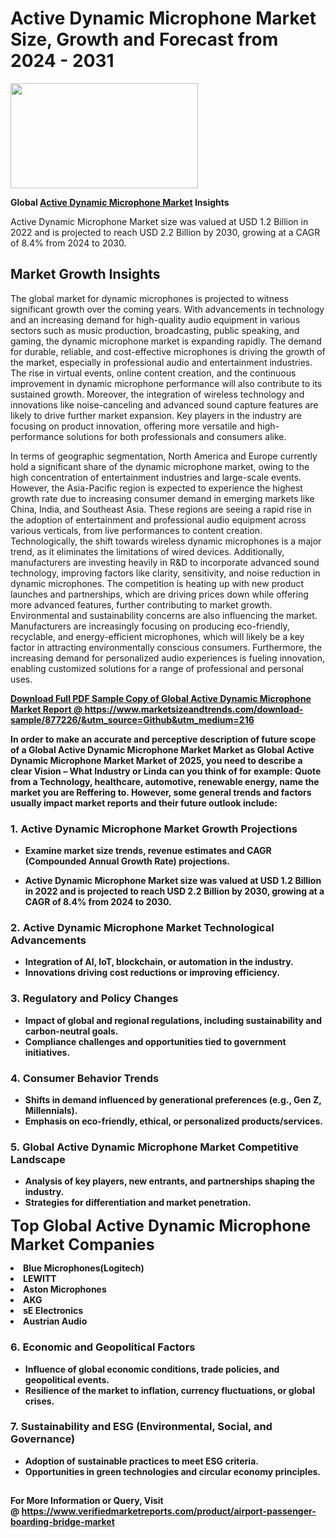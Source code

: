 <H1>Active Dynamic Microphone Market Size, Growth and Forecast from 2024 - 2031</H1><img class="aligncenter size-medium wp-image-584254" src="https://thirdeyenews.in/wp-content/uploads/2024/09/Global-Market-Research-300x168.jpeg" alt="" width="300" height="168" /><p><strong>Global&nbsp;<a href="https://www.marketsizeandtrends.com/download-sample/877226/&amp;utm_source=Github&utm_medium=216">Active Dynamic Microphone Market</a> Insights</strong></p><p>Active Dynamic Microphone Market size was valued at USD 1.2 Billion in 2022 and is projected to reach USD 2.2 Billion by 2030, growing at a CAGR of 8.4% from 2024 to 2030.</p><p><h2>Market Growth Insights</h2> <p>The global market for dynamic microphones is projected to witness significant growth over the coming years. With advancements in technology and an increasing demand for high-quality audio equipment in various sectors such as music production, broadcasting, public speaking, and gaming, the dynamic microphone market is expanding rapidly. The demand for durable, reliable, and cost-effective microphones is driving the growth of the market, especially in professional audio and entertainment industries. The rise in virtual events, online content creation, and the continuous improvement in dynamic microphone performance will also contribute to its sustained growth. Moreover, the integration of wireless technology and innovations like noise-canceling and advanced sound capture features are likely to drive further market expansion. Key players in the industry are focusing on product innovation, offering more versatile and high-performance solutions for both professionals and consumers alike.</p> <p><strong><a href="#"></a></strong></p> <p>In terms of geographic segmentation, North America and Europe currently hold a significant share of the dynamic microphone market, owing to the high concentration of entertainment industries and large-scale events. However, the Asia-Pacific region is expected to experience the highest growth rate due to increasing consumer demand in emerging markets like China, India, and Southeast Asia. These regions are seeing a rapid rise in the adoption of entertainment and professional audio equipment across various verticals, from live performances to content creation. Technologically, the shift towards wireless dynamic microphones is a major trend, as it eliminates the limitations of wired devices. Additionally, manufacturers are investing heavily in R&D to incorporate advanced sound technology, improving factors like clarity, sensitivity, and noise reduction in dynamic microphones. The competition is heating up with new product launches and partnerships, which are driving prices down while offering more advanced features, further contributing to market growth. Environmental and sustainability concerns are also influencing the market. Manufacturers are increasingly focusing on producing eco-friendly, recyclable, and energy-efficient microphones, which will likely be a key factor in attracting environmentally conscious consumers. Furthermore, the increasing demand for personalized audio experiences is fueling innovation, enabling customized solutions for a range of professional and personal uses.</p> <p><strong><a href="#"></p><p><span class=""><strong>Download Full PDF Sample Copy of Global Active Dynamic Microphone Market Report</strong> @ <a href="https://www.marketsizeandtrends.com/download-sample/877226/&amp;utm_source=Github&utm_medium=216" target="_blank">https://www.marketsizeandtrends.com/download-sample/877226/&amp;utm_source=Github&utm_medium=216</a></span></p><p>In order to make an accurate and perceptive description of future scope of a Global&nbsp;Active Dynamic Microphone Market Market as Global&nbsp;Active Dynamic Microphone Market Market of 2025, you need to describe a clear Vision &ndash; What Industry or Linda can you think of for example: Quote from a Technology, healthcare, automotive, renewable energy, name the market you are Reffering to. However, some general trends and factors usually impact market reports and their future outlook include:</p><h3>1.&nbsp;<strong>Active Dynamic Microphone Market Growth Projections</strong></h3><ul><li>Examine market size trends, revenue estimates and CAGR (Compounded Annual Growth Rate) projections.</li><li><p>Active Dynamic Microphone Market size was valued at USD 1.2 Billion in 2022 and is projected to reach USD 2.2 Billion by 2030, growing at a CAGR of 8.4% from 2024 to 2030.</p></li></ul><h3>2.&nbsp;<strong>Active Dynamic Microphone Market Technological Advancements</strong></h3><ul><li>Integration of AI, IoT, blockchain, or automation in the industry.</li><li>Innovations driving cost reductions or improving efficiency.</li></ul><h3>3.&nbsp;<strong>Regulatory and Policy Changes</strong></h3><ul><li>Impact of global and regional regulations, including sustainability and carbon-neutral goals.</li><li>Compliance challenges and opportunities tied to government initiatives.</li></ul><h3>4.&nbsp;<strong>Consumer Behavior Trends</strong></h3><ul><li>Shifts in demand influenced by generational preferences (e.g., Gen Z, Millennials).</li><li>Emphasis on eco-friendly, ethical, or personalized products/services.</li></ul><h3>5.&nbsp;<strong>Global Active Dynamic Microphone Market Competitive Landscape</strong></h3><ul><li>Analysis of key players, new entrants, and partnerships shaping the industry.</li><li>Strategies for differentiation and market penetration.</li></ul><p data-pm-slice="1 1 []"><span style="color: inherit; font-family: inherit; font-size: 25px;">Top Global Active Dynamic Microphone Market Companies</span></p><div class="" data-test-id=""><p><li>Blue Microphones(Logitech)</li><li> LEWITT</li><li> Aston Microphones</li><li> AKG</li><li> sE Electronics</li><li> Austrian Audio</li></p></div><h3>6.&nbsp;<strong>Economic and Geopolitical Factors</strong></h3><ul><li>Influence of global economic conditions, trade policies, and geopolitical events.</li><li>Resilience of the market to inflation, currency fluctuations, or global crises.</li></ul><h3>7.&nbsp;<strong>Sustainability and ESG (Environmental, Social, and Governance)</strong></h3><ul><li>Adoption of sustainable practices to meet ESG criteria.</li><li>Opportunities in green technologies and circular economy principles.</li></ul><h2><strong style="font-size: 14px;">For More Information or Query, Visit @&nbsp;</strong><a style="background-color: #ffffff; font-size: 14px;" href="https://www.marketsizeandtrends.com/report/active-dynamic-microphone-market/" target="_blank">https://www.verifiedmarketreports.com/product/airport-passenger-boarding-bridge-market</a></h2>
